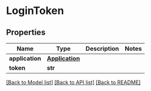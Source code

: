 # LoginToken

## Properties
Name | Type | Description | Notes
------------ | ------------- | ------------- | -------------
**application** | [**Application**](Application.md) |  | 
**token** | **str** |  | 

[[Back to Model list]](../README.md#documentation-for-models) [[Back to API list]](../README.md#documentation-for-api-endpoints) [[Back to README]](../README.md)

